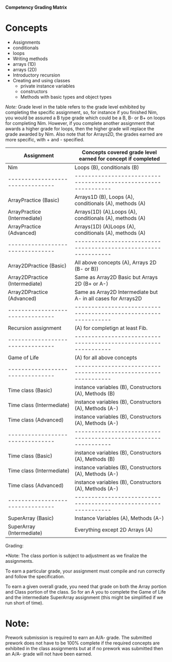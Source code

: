 #### Competency Grading Matrix

# Concepts
- Assignments
- conditionals
- loops 
- Writing methods
- arrays (1D)
- arrays (2D)
- Introductory recursion 
- Creating and using classes
  - private instance variables
  - constructors
  - Methods with basic types and object types


*Note:* Grade level in the table refers to the grade level exhibited
by completing the specific assignment, so, for instance if you
finished Nim, you would be assured a B type grade which could be a B,
B- or B+ on loops for completing Nim.  However, if you complete another assignment that awards a higher grade for loops, then the higher grade will replace the grade awarded by Nim. Also note that for Arrays2D, the grades earned are more specific, with + and - specified. 


| Assignment                     | Concepts covered grade level earned for concept if completed  |
|--------------------------------|---------------------------------------------------------------|
| Nim                            | Loops (B), conditionals (B)                                   |
|--------------------------------|---------------------------------------------------------------|
| ArrayPractice (Basic)          | Arrays1D (B), Loops (A), conditionals (A), methods (A)        |
| ArrayPractice (Intermediate)   | Arrays(1D) (A),Loops (A), conditionals (A), methods (A)       |
| ArrayPractice (Advanced)       | Arrays(1D) (A)Loops (A), conditionals (A), methods (A)        |
|--------------------------------|---------------------------------------------------------------|
| Array2DPractice (Basic)        | All above concepts (A), Arrays 2D (B- or B))                  |
| Array2DPractice (Intermediate) | Same as Array2D Basic but Arrays 2D (B+ or A-)                |
| Array2DPractice (Advanced)     | Same as Array2D Intermediate but A- in all cases for Arrays2D |
|--------------------------------|---------------------------------------------------------------|
| Recursion assignment           | (A) for completign at least Fib.                              |
|--------------------------------|---------------------------------------------------------------|
| Game of Life                   | (A) for all above concepts                                    |
|--------------------------------|---------------------------------------------------------------|
| Time class (Basic)             | instance variables (B), Constructors (A), Methods (B)         |
| Time class (Intermediate)      | instance variables (B), Constructors (A), Methods (A-)        |
| Time class (Advanced)          | instance variables (B), Constructors (A), Methods (A-)        |
|--------------------------------|---------------------------------------------------------------|
| Time class (Basic)             | instance variables (B), Constructors (A), Methods (B)         |
| Time class (Intermediate)      | instance variables (B), Constructors (A), Methods (A-)        |
| Time class (Advanced)          | instance variables (B), Constructors (A), Methods (A-)        |
|--------------------------------|---------------------------------------------------------------|
| SuperArray (Basic)             | Instance Variables (A), Methods (A-)                          |
| SuperArray (Intermediate)      | Everything except 2D Arrays (A)                                                               |

Grading: 

*Note: The class portion is subject to adjustment as we finalize the assignments. 

To earn a particular grade, your assignment must compile and run correctly and follow the specification. 

To earn a given overall grade, you need that grade on both the Array
portion and Class portion of the class. So for an A you to complete
the Game of Life and the intermediate SuperArray assignment (this
might be simplified if we run short of time).


# Note: 

Prework submission is required to earn an A/A- grade. The submitted
prework does not have to be 100% complete if the required concepts are
exhibited in the class assignments but at if no prework was submitted
then an A/A- grade will not have been earned.
